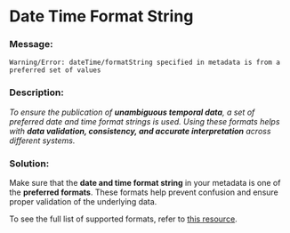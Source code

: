 # Date Time Format String

### Message:

```
Warning/Error: dateTime/formatString specified in metadata is from a preferred set of values
```

### Description:

_To ensure the publication of **unambiguous temporal data**, a set of preferred date and time format strings is used. Using these formats helps with **data validation, consistency, and accurate interpretation** across different systems._

### Solution:

Make sure that the **date and time format string** in your metadata is one of the **preferred formats**. These formats help prevent confusion and ensure proper validation of the underlying data.

To see the full list of supported formats, refer to [this resource](https://github.com/EDIorg/ECC/blob/master/practices/dateTimeFormatString/dateTimeFormatString_list.csv).
